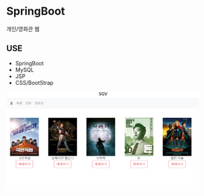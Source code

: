 # SpringBoot  
개인/영화관 웹  
  
## USE  
- SpringBoot  
- MySQL  
- JSP  
- CSS/BootStrap  

  
![img](/img.PNG)
